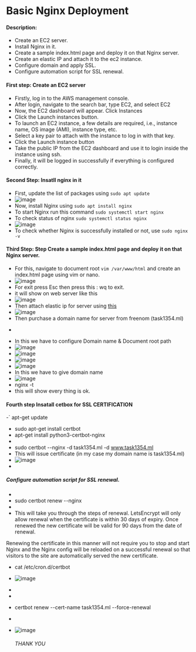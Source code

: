 # Basic Nginx Deployment

#### Description:

- Create an EC2 server.
- Install Nginx in it.
- Create a sample index.html page and deploy it on that Nginx server.
- Create an elastic IP and attach it to the ec2 instance.
- Configure domain and apply SSL.
- Configure automation script for SSL renewal.

#### First step: Create an EC2 server

  - Firstly, log in to the AWS management console.
  - After login, navigate to the search bar, type EC2, and select EC2
  - Now, the EC2 dashboard will appear. Click Instances
  - Click the Launch instances button.
  - To launch an EC2 instance, a few details are required, i.e., instance name, OS image (AMI), instance type, etc.
  - Select a key pair to attach with the instance to log in with that key.
  - Click the Launch instance button
  - Take the public IP from the EC2 dashboard and use it to login inside the instance using ssh.
  - Finally, it will be logged in successfully if everything is configured correctly.
  
 #### Second Step:  Insatll nginx in it
 
   - First, update the list of packages using ```sudo apt update```
   - ![image](https://user-images.githubusercontent.com/106643382/194303969-31a845ea-6fb2-46cc-8501-74ec71645bda.png)
   - Now, install Nginx using ```sudo apt install nginx```
   - To start Nginx run this command ```sudo systemctl start nginx```
   - To check status of nginx ```sudo systemctl status nginx```
   - ![image](https://user-images.githubusercontent.com/106643382/194305213-0e81676e-2354-48bb-b4e7-072e4d5a8395.png)
   - To check whether Nginx is successfully installed or not, use ```sudo nginx -v```
   
   #### Third Step: Step Create a sample index.html page and deploy it on that Nginx server.
   
   - For this, navigate to document root ```vim /var/www/html``` and create an index.html page using vim or nano. 
   - ![image](https://user-images.githubusercontent.com/106643382/194305528-8a7052a8-417a-4f04-9adb-de840316b7a1.png)
   - For exit press Esc then press this : wq to exit.
   - it will show on web server like this
   - ![image](https://user-images.githubusercontent.com/106643382/194306272-2f858b8f-8d76-440f-b1b2-047850c811cb.png)
   - Then attach elastic ip for server using [this](https://docs.aws.amazon.com/AWSEC2/latest/UserGuide/elastic-ip-addresses-eip.html)
   - ![image](https://user-images.githubusercontent.com/106643382/194306762-dd2361f6-d266-4062-a37a-8d67272a746f.png)
   - Then purchase a domain name for server from freenom (task1354.ml)
   - ```cd /etc/nginx/sites-available/task1354.ml
   - In this we have to configure Domain name & Document root path 
   - ![image](https://user-images.githubusercontent.com/106643382/195326106-0906ae69-ced1-4895-8329-8584cfb963f6.png)
   - ![image](https://user-images.githubusercontent.com/106643382/195326248-2f5e5133-b319-401d-88d8-dbc44c62c68b.png)
   - ![image](https://user-images.githubusercontent.com/106643382/195326375-134d9092-adaa-48ce-828b-cc16e969b7c0.png)
   - ![image](https://user-images.githubusercontent.com/106643382/195326553-abb11cd1-11ed-400c-a20b-3c81eb7c1ae4.png)
   - In this we have to give domain name
   - ![image](https://user-images.githubusercontent.com/106643382/194309542-d8254d64-6054-4627-bea1-3dc0617d0dfa.png)
   - nginx -t 
   - this will show every thing is ok.
   
   #### Fourth step Insatall cetbox for SSL CERTIFICATION
   
   -` apt-get update
   -  sudo apt-get install certbot
   -  apt-get install python3-certbot-nginx
   -  
   - sudo certbot --nginx -d task1354.ml -d www.task1354.ml
   - This will issue certificate (in my case my domain name is task1354.ml)
   - ![image](https://user-images.githubusercontent.com/106643382/194316641-7c403bad-1eeb-4f86-8494-18df87a95637.png)
   - 
   ##### Configure automation script for SSL renewal.
   - 
   - sudo certbot renew --nginx
   - 
   - This will take you through the steps of renewal. LetsEncrypt will only allow renewal when the certificate is within 30 days of expiry. Once renewed the new certificate will be valid for 90 days from the date of renewal.

Renewing the certificate in this manner will not require you to stop and start Nginx and the Nginx config will be reloaded on a successful renewal so that visitors to the site are automatically served the new certificate. 
   
   - cat /etc/cron.d/certbot
   - ![image](https://user-images.githubusercontent.com/106643382/194525632-ff00a7ce-afbf-43d9-93f7-a8f7bcaad78c.png)
   - 
   - 
   - certbot renew --cert-name task1354.ml --force-renewal
   - 
   - ![image](https://user-images.githubusercontent.com/106643382/194526267-991ae8aa-61c0-4acd-aeaf-83ff923daa43.png)

   
   
   
      ######                                        THANK YOU 


